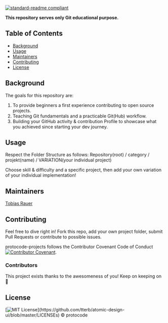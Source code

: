 [![standard-readme compliant](https://img.shields.io/badge/readme%20style-standard-brightgreen.svg?style=flat-square)](https://github.com/RichardLitt/standard-readme)

**This repository serves only Git educational purpose.**


## Table of Contents
- [Background](#background)
- [Usage](#usage)
- [Maintainers](#maintainers)
- [Contributing](#contributing)
- [License](#license)

## Background
The goals for this repository are:

1. To provide beginners a first experience contributing to open source projects.
2. Teaching Git fundamentals and a practicable Git(Hub) workflow.
3. Building your GitHub activity & contribution Profile to showcase what you achieved since starting your dev journey. 

## Usage
Respect the Folder Structure as follows: Repository(root) / category / projekt(name) / VARIATION(your individual project)

Choose skill & difficulty and a specific project, then add your own variation of your individual implementation!  

## Maintainers
[Tobias Rauer](https://github.com/prototowb)

## Contributing
Feel free to dive right in! Fork this repo, add your own project folder, submit Pull Requests or contribute to possible issues.

protocode-projects follows the Contributor Covenant Code of Conduct [![Contributor Covenant](https://img.shields.io/badge/Contributor%20Covenant-2.0-4baaaa.svg)](code_of_conduct.md).

### Contributors
This project exists thanks to the awesomeness of you! Keep on keeping on 🧐

## License
[![MIT License](https://img.shields.io/apm/l/atomic-design-ui.svg?)](https://github.com/tterb/atomic-design-ui/blob/master/LICENSEs) © protocode
